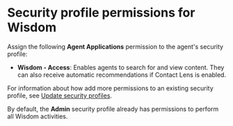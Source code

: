 # Security profile permissions for Wisdom<a name="assign-security-profile-wisdom"></a>

Assign the following **Agent Applications** permission to the agent's security profile:
+ **Wisdom \- Access**: Enables agents to search for and view content\. They can also receive automatic recommendations if Contact Lens is enabled\.

For information about how add more permissions to an existing security profile, see [Update security profiles](update-security-profiles.md)\.

By default, the **Admin** security profile already has permissions to perform all Wisdom activities\.